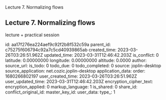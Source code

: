 Lecture 7. Normalizing flows

## Lecture 7. Normalizing flows

lecture + practical session


id: aa17f276ea224aef9c92f2b8f532c59a
parent_id: c75275f606794c92a7c5cd40939865ab
created_time: 2023-03-26T03:26:51.962Z
updated_time: 2023-03-31T12:46:42.203Z
is_conflict: 0
latitude: 0.00000000
longitude: 0.00000000
altitude: 0.0000
author: 
source_url: 
is_todo: 0
todo_due: 0
todo_completed: 0
source: joplin-desktop
source_application: net.cozic.joplin-desktop
application_data: 
order: 1680266802197
user_created_time: 2023-03-26T03:26:51.962Z
user_updated_time: 2023-03-31T12:46:42.203Z
encryption_cipher_text: 
encryption_applied: 0
markup_language: 1
is_shared: 0
share_id: 
conflict_original_id: 
master_key_id: 
user_data: 
type_: 1